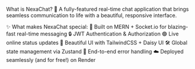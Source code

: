 What is NexaChat? 💬
A fully-featured real-time chat application that brings seamless communication to life with a beautiful, responsive interface.

✨ What makes NexaChat special:
🚀 Built on MERN + Socket.io for blazing-fast real-time messaging 
🔒 JWT Authentication & Authorization
🟢 Live online status updates
🎨 Beautiful UI with TailwindCSS + Daisy UI
🛠️ Global state management via Zustand
🐞 End-to-end error handling
☁️ Deployed seamlessly (and for free!) on Render
